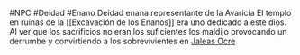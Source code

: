 #NPC #Deidad #Enano 
Deidad enana representante de la Avaricia
El templo en ruinas de la [[Excavación de los Enanos]] era uno dedicado a este dios. Al ver que los sacrificios no eran los suficientes los maldijo provocando un derrumbe y convirtiendo a los sobrevivientes en [Jaleas Ocre](https://5e.tools/bestiary.html#ochre%20jelly_mm)